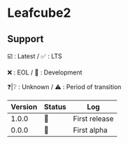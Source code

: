 
# Leafcube2

## Support

☑️ : Latest / ✅ : LTS

❌ : EOL / 🚧 : Development

❓|❔ : Unknown / ⚠️ : Period of transition

| Version | Status | Log |
| --- | --- | --- |
| 1.0.0 | 🚧 | First release |
| 0.0.0 | 🚧 | First alpha |
